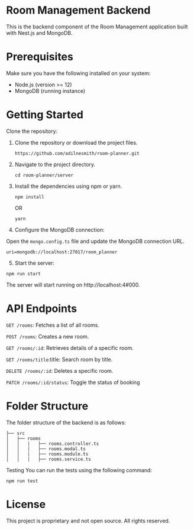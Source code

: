 # Room Management Backend
This is the backend component of the Room Management application built with Nest.js and MongoDB.

# Prerequisites
Make sure you have the following installed on your system:

- Node.js (version >= 12)
- MongoDB (running instance)
# Getting Started
Clone the repository:
1. Clone the repository or download the project files.
    ```
    https://github.com/adilnesmith/room-planner.git
    ```
2. Navigate to the project directory.
    ```
    cd room-planner/server
    ```
3. Install the dependencies using npm or yarn.
    ```
    npm install
    ```
    OR

    ```
    yarn

4. Configure the MongoDB connection:

Open the `mongo.config.ts` file and update the MongoDB connection URL.

`uri=mongodb://localhost:27017/room_planner`

5. Start the server:
```
npm run start
```
The server will start running on http://localhost:4#000.

# API Endpoints
`GET /rooms`:  Fetches a list of all rooms.

`POST /rooms`: Creates a new room.

`GET /rooms/:id`: Retrieves details of a specific room.

`GET /rooms/title`:title: Search room by title.

`DELETE /rooms/:id`: Deletes a specific room.

`PATCH /rooms/:id/status`: Toggle the status of booking

# Folder Structure
The folder structure of the backend is as follows:
```
├── src
│   ├── rooms
│   │   |   ├── rooms.controller.ts
│   │   |   ├── rooms.modal.ts
│   │   |   ├── rooms.module.ts
│   │   |   ├── rooms.service.ts

```

Testing
You can run the tests using the following command:
```
npm run test
```
# License
This project is proprietary and not open source. 
All rights reserved.

